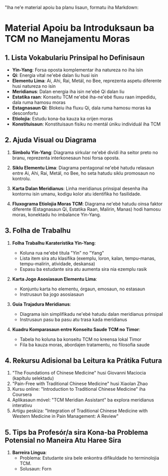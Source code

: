 "Iha ne'e material apoiu ba planu lisaun, formatu iha Markdown:

# Material Apoiu ba Introduksaun ba TCM no Manejamentu Moras 

## 1. Lista Vokabulariu Prinsipal ho Definisaun

- **Yin-Yang**: Forsa oposta komplementar iha natureza no iha isin
- **Qi**: Energia vital ne'ebé dalan liu husi isin
- **Elementu Lima**: Ai, Ahi, Rai, Metál, no Bee, reprezenta aspetu diferente husi natureza no isin
- **Meridianus**: Dalan energia iha isin ne'ebé Qi dalan liu
- **Estatika raan**: Konseitu TCM ne'ebé iha-ne'ebé fluxu raan impedidu, dala ruma hamosu moras
- **Estagnasaun Qi**: Blokeiu iha fluxu Qi, dala ruma hamosu moras ka desconfortu
- **Etiolojia**: Estudu kona-ba kauza ka orijen moras
- **Konstituisaun**: Konstituisaun fisiku no mentál úniku individuál iha TCM

## 2. Ajuda Visual ou Diagrama 

1. **Simbolu Yin-Yang**: Diagrama sirkular ne'ebé dividi iha seitor preto no branu, reprezenta interkonesaun hosi forsa oposta.
   
2. **Siklu Elementu Lima**: Diagrama pentagonal ne'ebé hatudu relasaun entre Ai, Ahi, Rai, Metál, no Bee, ho seta hatudu siklu promosaun no kontrolu.
   
3. **Karta Dalan Meridianus**: Linha meridianus prinsipal desenha iha kontornu isin umanu, kodigu kolor atu identifika ho fasilidade.
   
4. **Fluxograma Etiolojia Moras TCM**: Diagrama ne'ebé hatudu oinsa faktor diferente (Estagnasaun Qi, Estatika Raan, Malirin, Manas) hodi hamosu moras, konektadu ho imbalance Yin-Yang.

## 3. Folha de Trabalhu

1. **Folha Trabalhu Karaterístika Yin-Yang**:
   - Koluna rua ne'ebé titula "Yin" no "Yang"
   - Lista item sira atu klasifika (exemplu, loron, kalan, tempu-manas, tempu-malirin, atividade, deskansa)
   - Espasu ba estudante sira atu aumenta sira nia ezemplu rasik

2. **Karta Jogo Asosiasaun Elementu Lima**:
   - Konjuntu karta ho elementu, órgaun, emosaun, no estasaun
   - Instrusaun ba jogo asosiasaun

3. **Guia Trajadura Meridianus**:
   - Diagrama isin simplifikadu ne'ebé hatudu dalan meridianus prinsipal
   - Instrusaun pasu ba pasu atu trasa kada meridianus

4. **Kuadru Komparasaun entre Konseitu Saude TCM no Timor**:
   - Tabela ho koluna ba konseitu TCM no kreensa lokal Timor
   - Fila ba kauza moras, abordajen tratamentu, no filosofia saude

## 4. Rekursu Adisional ba Leitura ka Prátika Futura

1. "The Foundations of Chinese Medicine" husi Giovanni Maciocia (kapítulu selektadu)
2. "Pain-Free with Traditional Chinese Medicine" husi Xiaolan Zhao
3. Kursu online: "Introduction to Traditional Chinese Medicine" iha Coursera
4. Aplikasaun móvel: "TCM Meridian Assistant" ba explora meridianus interativu
5. Artigu peskiza: "Integration of Traditional Chinese Medicine with Western Medicine in Pain Management: A Review"

## 5. Tips ba Profesór/a sira Kona-ba Problema Potensial no Maneira Atu Haree Sira

1. **Barreira Lingua**: 
   - Problema: Estudante sira bele enkontra difikuldade ho terminolojia TCM.
   - Solusaun: Forn